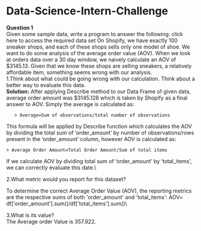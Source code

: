 # Data-Science-Intern-Challenge
**Question 1** \
Given some sample data, write a program to answer the following: click here to access the required data set
On Shopify, we have exactly 100 sneaker shops, and each of these shops sells only one model of shoe. We want to do some analysis of the average order value (AOV). When we look at orders data over a 30 day window, we naively calculate an AOV of $3145.13. Given that we know these shops are selling sneakers, a relatively affordable item, something seems wrong with our analysis.\
1.Think about what could be going wrong with our calculation. Think about a better way to evaluate this data.\
**Solution:**
After applying Describe method to our Data Frame of given data, average order amount was $3145.128 which is taken by Shopify as a final answer to AOV. Simply the average is calculated as:

       > Average=Sum of observations/total number of observations

This formula will be applied by Describe function which calculates the AOV by dividing the total sum of ‘order_amount’ by number of observations/rows present in the ‘order_amount’ column, however AOV is calculated as:

	> Average Order Amount=Total Order Amount/Sum of total items

If we calculate AOV by dividing total sum of ‘order_amount’ by ‘total_items’, we can correctly evaluate this date.\

2.What metric would you report for this dataset?

To determine the correct Average Order Value (AOV), the reporting metrics are the respective sums of both 'order_amount' and 'total_items':
AOV= df['order_amount'].sum()/df['total_items'].sum()\

3.What is its value?\
The Average order Value is 357.922.
